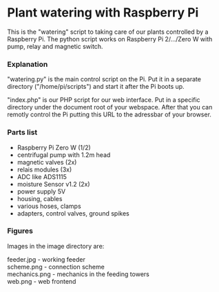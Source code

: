 # Plant watering with Raspberry Pi

This is the "watering" script to taking care of our plants controlled by a Raspberry Pi. The python script works on Raspberry Pi 2/.../Zero W
with pump, relay and magnetic switch.

### Explanation
"watering.py" is the main control script on the Pi. Put it in a separate directory ("/home/pi/scripts") and start it after the Pi boots up.

"index.php" is our PHP script for our web interface. Put in a specific directory under the document root of your webspace. After that you can remotly control the Pi putting this URL to the adressbar of your browser.     

### Parts list
- Raspberry Pi Zero W (1/2)
- centrifugal pump with 1.2m head
- magnetic valves (2x)
- relais modules (3x)
- ADC like ADS1115
- moisture Sensor v1.2 (2x)
- power supply 5V
- housing, cables
- various hoses, clamps
- adapters, control valves, ground spikes

### Figures
Images in the image directory are:

feeder.jpg    - working feeder <br>
scheme.png    - connection scheme <br>
mechanics.png - mechanics in the feeding towers <br>
web.png       - web frontend <br>


